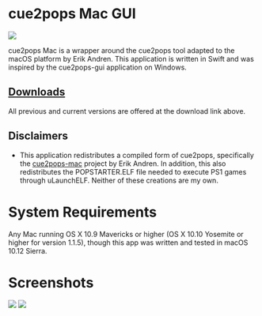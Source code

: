 # cue2pops Mac GUI
![](http://imgur.com/pI6B1Aa.png)

cue2pops Mac is a wrapper around the cue2pops tool adapted to the macOS platform by Erik Andren. This application is written in Swift and was inspired by the cue2pops-gui application on Windows.

## [Downloads](https://github.com/suicvne/cue2pops-gui-mac/releases)
All previous and current versions are offered at the download link above.

## Disclaimers
* This application redistributes a compiled form of cue2pops, specifically the [cue2pops-mac](https://github.com/ErikAndren/cue2pops-mac) project by Erik Andren. In addition, this also redistributes the POPSTARTER.ELF file needed to execute PS1 games through uLaunchELF. Neither of these creations are my own.

# System Requirements

Any Mac running OS X 10.9 Mavericks or higher (OS X 10.10 Yosemite or higher for version 1.1.5), though this app was written and tested in macOS 10.12 Sierra.

# Screenshots

![](https://i.imgur.com/n69FA0s.png)
![](http://imgur.com/4Ro0fq4.png)
